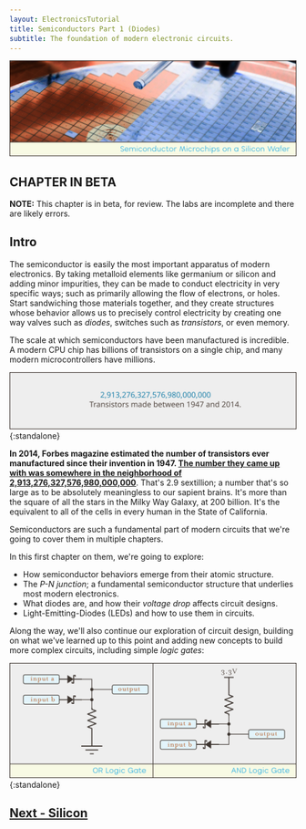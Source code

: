 ```yaml
---
layout: ElectronicsTutorial
title: Semiconductors Part 1 (Diodes)
subtitle: The foundation of modern electronic circuits.
---
```


![](../Support_Files/Semiconductor_Microchips_on_Wafer.svg)

## CHAPTER IN BETA

**NOTE:** This chapter is in beta, for review. The labs are incomplete and there are likely errors.

## Intro

The semiconductor is easily the most important apparatus of modern electronics. By taking metalloid elements like germanium or silicon and adding minor impurities, they can be made to conduct electricity in very specific ways; such as primarily allowing the flow of electrons, or holes. Start sandwiching those materials together, and they create structures whose behavior allows us to precisely control electricity by creating one way valves such as _diodes_, switches such as _transistors_, or even memory. 

The scale at which semiconductors have been manufactured is incredible. A modern CPU chip has billions of transistors on a single chip, and many modern microcontrollers have millions.

![](../Support_Files/2.9_Sextillion_Transistors.svg){:standalone}

**In 2014, Forbes magazine estimated the number of transistors ever manufactured since their invention in 1947. [The number they came up with was somewhere in the neighborhood of 2,913,276,327,576,980,000,000](https://www.forbes.com/sites/jimhandy/2014/05/26/how-many-transistors-have-ever-shipped/#7406af54425b)**. That's 2.9 sextillion; a number that's so large as to be absolutely meaningless to our sapient brains. It's more than the square of all the stars in the Milky Way Galaxy, at 200 billion. It's the equivalent to all of the cells in every human in the State of California. 

Semiconductors are such a fundamental part of modern circuits that we're going to cover them in multiple chapters. 

In this first chapter on them, we're going to explore:
 
 * How semiconductor behaviors emerge from their atomic structure.
 * The _P-N junction_; a fundamental semiconductor structure that underlies most modern electronics.
 * What diodes are, and how their _voltage drop_ affects circuit designs.
 * Light-Emitting-Diodes (LEDs) and how to use them in circuits.

Along the way, we'll also continue our exploration of circuit design, building on what we've learned up to this point and adding new concepts to build more complex circuits, including simple _logic gates_:

![](../Support_Files/Logical_AND_OR_Gates.svg){:standalone}

## [Next - Silicon](../Silicon)


